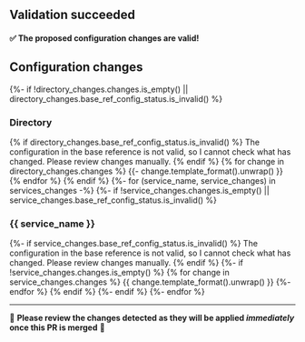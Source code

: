 ## Validation succeeded

#### ✅ The proposed configuration changes are valid!

## Configuration changes

{%- if !directory_changes.changes.is_empty() || directory_changes.base_ref_config_status.is_invalid() %}

### Directory
{% if directory_changes.base_ref_config_status.is_invalid() %}
The configuration in the base reference is not valid, so I cannot check what has changed. Please review changes manually.
{% endif %}
{% for change in directory_changes.changes %}
{{- change.template_format().unwrap() }}
{% endfor %}
{% endif %}
{%- for (service_name, service_changes) in services_changes -%}
{%- if !service_changes.changes.is_empty() || service_changes.base_ref_config_status.is_invalid() %}
### {{ service_name }}
{%- if service_changes.base_ref_config_status.is_invalid() %}
The configuration in the base reference is not valid, so I cannot check what has changed. Please review changes manually.
{% endif %}
{%- if !service_changes.changes.is_empty() %}
{% for change in service_changes.changes %}
{{ change.template_format().unwrap() }}
{%- endfor %}
{% endif %}
{%- endif %}
{%- endfor %}
***

🔸 **Please review the changes detected as they will be applied *immediately* once this PR is merged** 🔸
